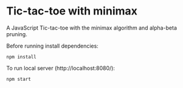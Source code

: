 # Tic-tac-toe with minimax

A JavaScript Tic-tac-toe with the minimax algorithm and alpha-beta pruning.

Before running install dependencies:

```
npm install
```

To run local server (http://localhost:8080/):

```
npm start
```
